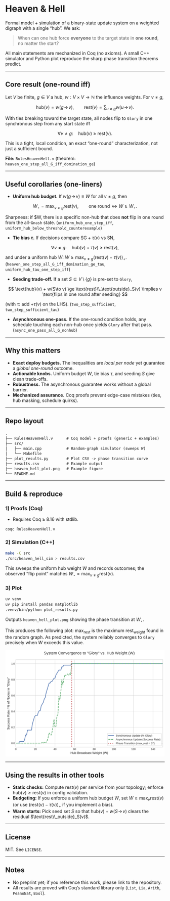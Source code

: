 # Heaven & Hell

Formal model + simulation of a binary-state update system on a weighted digraph with a single “hub”. We ask:

> When can one hub force **everyone** to the target state in **one round**, no matter the start?

All main statements are mechanized in Coq (no axioms). A small C++ simulator and Python plot reproduce the sharp phase transition theorems predict.

------

## Core result (one-round iff)

Let $V$ be finite, $g\in V$ a hub, $w:V\times V\to\mathbb{N}$ the influence weights. For $v\neq g$,

$$
\text{hub}(v)=w(g\!\to\! v),\qquad \text{rest}(v)=\sum_{u\neq g} w(u\!\to\! v).
$$

With ties breaking toward the target state, all nodes flip to `Glory` in one synchronous step from any start state iff

$$
\forall v\neq g:\quad \text{hub}(v)\ \ge\ \text{rest}(v).
$$

This is a tight, local condition, an exact “one-round” characterization, not just a sufficient bound.

**File:** `RulesHeavenHell.v` (theorem: `heaven_one_step_all_G_iff_domination_ge`)

------

## Useful corollaries (one-liners)

- **Uniform hub budget.** If $w(g\!\to\! v)\equiv W$ for all $v\neq g$, then

$$
W_\star=\max_{v\neq g}\text{rest}(v),\qquad
    \text{one round}\iff W\ge W_\star.
$$

  Sharpness: if $W, there is a specific non-hub that does **not** flip in one round from the all-`Gnash` state.
   (`uniform_hub_one_step_iff`, `uniform_hub_below_threshold_counterexample`)

- **Tie bias $\tau$.** If decisions compare $\mathrm{SG}+\tau(v)$ vs $\mathrm{SN}$,

$$
\forall v\neq g:\quad \text{hub}(v)+\tau(v)\ \ge\ \text{rest}(v),
$$

  and under a uniform hub $W$: $W\ge \max_{v\neq g}(\text{rest}(v)-\tau(v))_+$.
   (`heaven_one_step_all_G_iff_domination_ge_tau`, `uniform_hub_tau_one_step_iff`)

- **Seeding trade-off.** If a set $S\subseteq V\setminus\{g\}$ is pre-set to `Glory`,

$$ \text{hub}(v) + w(S\to v) \ge \text{rest}\\_\text{outside}_S(v) \implies v \text{flips in one round after seeding} $$

  (with $\tau$: add $+\tau(v)$ on the LHS).
   (`two_step_sufficient`, `two_step_sufficient_tau`)

- **Asynchronous one-pass.** If the one-round condition holds, any schedule touching each non-hub once yields `Glory` after that pass.
   (`async_one_pass_all_G_nonhub`)

------

## Why this matters

- **Exact deploy budgets.** The inequalities are *local per node* yet guarantee a *global one-round* outcome.
- **Actionable knobs.** Uniform budget $W$, tie bias $\tau$, and seeding $S$ give clean trade-offs.
- **Robustness.** The asynchronous guarantee works without a global barrier.
- **Mechanized assurance.** Coq proofs prevent edge-case mistakes (ties, hub masking, schedule quirks).

------

## Repo layout

```
.
├── RulesHeavenHell.v      # Coq model + proofs (generic + examples)
├── src/
│   ├── main.cpp           # Random-graph simulator (sweeps W)
│   └── Makefile
├── plot_results.py        # Plot CSV -> phase transition curve
├── results.csv            # Example output
├── heaven_hell_plot.png   # Example figure
└── README.md
```

------

## Build & reproduce

### 1) Proofs (Coq)

- Requires Coq ≥ 8.16 with stdlib.

```bash
coqc RulesHeavenHell.v
```

### 2) Simulation (C++)

```bash
make -C src
./src/heaven_hell_sim > results.csv
```

This sweeps the uniform hub weight $W$ and records outcomes; the observed “flip point” matches $W_\star=\max_{v\neq g}\text{rest}(v)$.

### 3) Plot

```bash
uv venv
uv pip install pandas matplotlib
.venv/bin/python plot_results.py
```

Outputs `heaven_hell_plot.png` showing the phase transition at $W_\star$.



This produces the following plot:  $\text{max}_{\text{rest}}$ is the maximum $\text{rest}_{\text{weight}}$ found in the random graph. As predicted, the system reliably converges to `Glory` precisely when $W$ exceeds this value. 



![Simulation Results](heaven_hell_plot.png)

------

## Using the results in other tools

- **Static checks:** Compute $\text{rest}(v)$ per service from your topology; enforce $\text{hub}(v)\ge\text{rest}(v)$ in config validation.
- **Budgeting:** If you enforce a uniform hub budget $W$, set $W\ge\max_v\text{rest}(v)$ (or use $(\text{rest}(v)-\tau(v))_+$ if you implement a bias).
- **Warm starts:** Pick seed set $S$ so that $\text{hub}(v)+w(S\!\to\! v)$ clears the residual $\text{rest\\_outside}_S(v)$.

------

## License

MIT. See `LICENSE`.

------

## Notes

- No preprint yet; if you reference this work, please link to the repository.
- All results are proved with Coq’s standard library only (`List`, `Lia`, `Arith`, `PeanoNat`, `Bool`).

